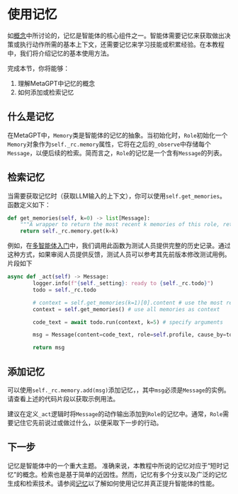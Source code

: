 # 使用记忆

如[概念](concepts)中所讨论的，记忆是智能体的核心组件之一。智能体需要记忆来获取做出决策或执行动作所需的基本上下文，还需要记忆来学习技能或积累经验。在本教程中，我们将介绍记忆的基本使用方法。

完成本节，你将能够：

1. 理解MetaGPT中记忆的概念
2. 如何添加或检索记忆

## 什么是记忆

在MetaGPT中，`Memory`类是智能体的记忆的抽象。当初始化时，`Role`初始化一个`Memory`对象作为`self._rc.memory`属性，它将在之后的`_observe`中存储每个`Message`，以便后续的检索。简而言之，`Role`的记忆是一个含有`Message`的列表。

## 检索记忆

当需要获取记忆时（获取LLM输入的上下文），你可以使用`self.get_memories`。函数定义如下：

```python
def get_memories(self, k=0) -> list[Message]:
    """A wrapper to return the most recent k memories of this role, return all when k=0"""
    return self._rc.memory.get(k=k)
```

例如，在[多智能体入门](multi_agent_101)中，我们调用此函数为测试人员提供完整的历史记录。通过这种方式，如果审阅人员提供反馈，测试人员可以参考其先前版本修改测试用例。片段如下

```python
async def _act(self) -> Message:
        logger.info(f"{self._setting}: ready to {self._rc.todo}")
        todo = self._rc.todo

        # context = self.get_memories(k=1)[0].content # use the most recent memory as context
        context = self.get_memories() # use all memories as context

        code_text = await todo.run(context, k=5) # specify arguments

        msg = Message(content=code_text, role=self.profile, cause_by=todo)

        return msg
```

## 添加记忆

可以使用`self._rc.memory.add(msg)`添加记忆，，其中`msg`必须是`Message`的实例。请查看上述的代码片段以获取示例用法。

建议在定义`_act`逻辑时将`Message`的动作输出添加到`Role`的记忆中。通常，`Role`需要记住它先前说过或做过什么，以便采取下一步的行动。

## 下一步

记忆是智能体中的一个重大主题。 准确来说，本教程中所说的记忆对应于“短时记忆”的概念。检索也是基于简单的近因性。然而，记忆有多个分支以及广泛的记忆生成和检索技术。请参阅[记忆](/guide/in_depth_guides/memories)以了解如何使用记忆并真正提升智能体的性能。
